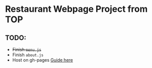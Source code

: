 # Restaurant Webpage Project from TOP

## TODO:
- ~~Finish `menu.js`~~
- Finish `about.js`
- Host on gh-pages [Guide here](https://gist.github.com/cobyism/4730490)